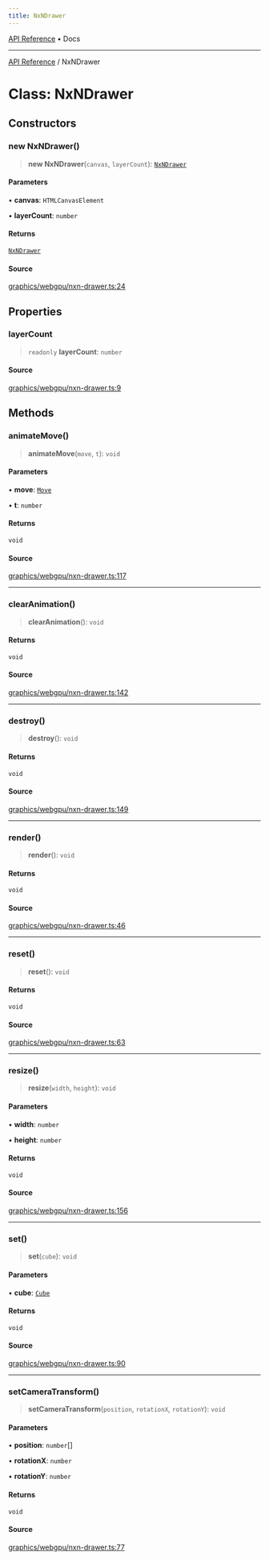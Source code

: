 ```yaml
---
title: NxNDrawer
---
```


[API Reference](/docs/api/) • Docs

***

[API Reference](/docs/api/) / NxNDrawer

# Class: NxNDrawer

## Constructors

### new NxNDrawer()

> **new NxNDrawer**(`canvas`, `layerCount`): [`NxNDrawer`](/docs/api/classes/NxNDrawer)

#### Parameters

• **canvas**: `HTMLCanvasElement`

• **layerCount**: `number`

#### Returns

[`NxNDrawer`](/docs/api/classes/NxNDrawer)

#### Source

[graphics/webgpu/nxn-drawer.ts:24](https://github.com/BrouxtForce/cubelib/blob/72117884834c9a330d7870c13642ec7c97dbc128/src/graphics/webgpu/nxn-drawer.ts#L24)

## Properties

### layerCount

> `readonly` **layerCount**: `number`

#### Source

[graphics/webgpu/nxn-drawer.ts:9](https://github.com/BrouxtForce/cubelib/blob/72117884834c9a330d7870c13642ec7c97dbc128/src/graphics/webgpu/nxn-drawer.ts#L9)

## Methods

### animateMove()

> **animateMove**(`move`, `t`): `void`

#### Parameters

• **move**: [`Move`](/docs/api/classes/Move)

• **t**: `number`

#### Returns

`void`

#### Source

[graphics/webgpu/nxn-drawer.ts:117](https://github.com/BrouxtForce/cubelib/blob/72117884834c9a330d7870c13642ec7c97dbc128/src/graphics/webgpu/nxn-drawer.ts#L117)

***

### clearAnimation()

> **clearAnimation**(): `void`

#### Returns

`void`

#### Source

[graphics/webgpu/nxn-drawer.ts:142](https://github.com/BrouxtForce/cubelib/blob/72117884834c9a330d7870c13642ec7c97dbc128/src/graphics/webgpu/nxn-drawer.ts#L142)

***

### destroy()

> **destroy**(): `void`

#### Returns

`void`

#### Source

[graphics/webgpu/nxn-drawer.ts:149](https://github.com/BrouxtForce/cubelib/blob/72117884834c9a330d7870c13642ec7c97dbc128/src/graphics/webgpu/nxn-drawer.ts#L149)

***

### render()

> **render**(): `void`

#### Returns

`void`

#### Source

[graphics/webgpu/nxn-drawer.ts:46](https://github.com/BrouxtForce/cubelib/blob/72117884834c9a330d7870c13642ec7c97dbc128/src/graphics/webgpu/nxn-drawer.ts#L46)

***

### reset()

> **reset**(): `void`

#### Returns

`void`

#### Source

[graphics/webgpu/nxn-drawer.ts:63](https://github.com/BrouxtForce/cubelib/blob/72117884834c9a330d7870c13642ec7c97dbc128/src/graphics/webgpu/nxn-drawer.ts#L63)

***

### resize()

> **resize**(`width`, `height`): `void`

#### Parameters

• **width**: `number`

• **height**: `number`

#### Returns

`void`

#### Source

[graphics/webgpu/nxn-drawer.ts:156](https://github.com/BrouxtForce/cubelib/blob/72117884834c9a330d7870c13642ec7c97dbc128/src/graphics/webgpu/nxn-drawer.ts#L156)

***

### set()

> **set**(`cube`): `void`

#### Parameters

• **cube**: [`Cube`](/docs/api/classes/Cube)

#### Returns

`void`

#### Source

[graphics/webgpu/nxn-drawer.ts:90](https://github.com/BrouxtForce/cubelib/blob/72117884834c9a330d7870c13642ec7c97dbc128/src/graphics/webgpu/nxn-drawer.ts#L90)

***

### setCameraTransform()

> **setCameraTransform**(`position`, `rotationX`, `rotationY`): `void`

#### Parameters

• **position**: `number`[]

• **rotationX**: `number`

• **rotationY**: `number`

#### Returns

`void`

#### Source

[graphics/webgpu/nxn-drawer.ts:77](https://github.com/BrouxtForce/cubelib/blob/72117884834c9a330d7870c13642ec7c97dbc128/src/graphics/webgpu/nxn-drawer.ts#L77)
